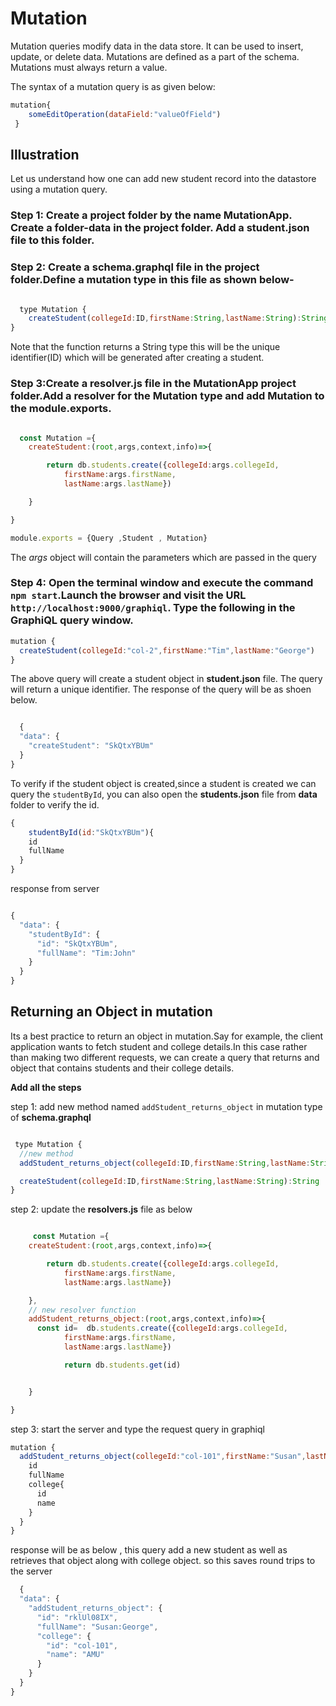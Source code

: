 
# Mutation

Mutation queries modify data in the data store. It can be used to insert, update, or delete data. 
Mutations are defined as a part of the schema. Mutations must always return a value.   

The syntax of a mutation query is as given below:

```javascript
mutation{
    someEditOperation(dataField:"valueOfField")
 }
```

## Illustration

Let us understand how one can add new student record into the datastore using a  mutation query.

### Step 1: Create a project folder by the name MutationApp. Create a folder-data in the project folder. Add a student.json file to this folder.

### Step 2: Create a **schema.graphql** file in the project folder.Define a mutation type in this file as shown below-

```javascript

  type Mutation {
    createStudent(collegeId:ID,firstName:String,lastName:String):String
}

```
Note that the function returns a String type this will be the unique identifier(ID) which will be generated after creating a student.

### Step 3:Create a resolver.js file in the MutationApp project folder.Add a resolver for the Mutation type and add Mutation to the module.exports.

```javascript

  const Mutation ={
    createStudent:(root,args,context,info)=>{

        return db.students.create({collegeId:args.collegeId,
            firstName:args.firstName,
            lastName:args.lastName})

    }

}

module.exports = {Query ,Student , Mutation}
```

The *args* object will contain the parameters which are passed in the query

### Step 4: Open the terminal window and execute the command `npm start`.Launch the browser and visit the URL `http://localhost:9000/graphiql`. Type the following in the GraphiQL query window. 

```javascript
mutation {
  createStudent(collegeId:"col-2",firstName:"Tim",lastName:"George")
}


```

The above query will create a student object in **student.json** file. The query will return a unique identifier. The response of the query will be as shoen below.

```javascript

  {
  "data": {
    "createStudent": "SkQtxYBUm"
  }
}

```

To verify if the student object is created,since a student is created we can query the `studentById`, you can also open the **students.json** file from **data** folder to verify the id.

```javascript
{
    studentById(id:"SkQtxYBUm"){
    id
    fullName
  }
}

```

response from server

```javascript

{
  "data": {
    "studentById": {
      "id": "SkQtxYBUm",
      "fullName": "Tim:John"
    }
  }
}


```

## Returning an Object in mutation

 Its a best practice to return an object in mutation.Say for example, the client application wants to fetch student and college details.In this case rather than making two different requests, we can create a query that returns and object that contains students and their college details.


**Add all the steps**

step 1: add new method  named `addStudent_returns_object` in mutation type of **schema.graphql**

```javascript

 type Mutation {
  //new method
  addStudent_returns_object(collegeId:ID,firstName:String,lastName:String):Student

  createStudent(collegeId:ID,firstName:String,lastName:String):String
}

```

step 2: update the **resolvers.js** file as below

```javascript

     const Mutation ={
    createStudent:(root,args,context,info)=>{

        return db.students.create({collegeId:args.collegeId,
            firstName:args.firstName,
            lastName:args.lastName})

    },
    // new resolver function
    addStudent_returns_object:(root,args,context,info)=>{
      const id=  db.students.create({collegeId:args.collegeId,
            firstName:args.firstName,
            lastName:args.lastName})

            return db.students.get(id)


    }

}


```

step 3: start the server and type the request query in graphiql

```javascript
mutation {
  addStudent_returns_object(collegeId:"col-101",firstName:"Susan",lastName:"George"){
    id
    fullName
    college{
      id
      name
    }
  }
}

```

response will be as below , this query add a new student as well as retrieves that object along with college object. so this saves round trips to the server

```javascript
  {
  "data": {
    "addStudent_returns_object": {
      "id": "rklUl08IX",
      "fullName": "Susan:George",
      "college": {
        "id": "col-101",
        "name": "AMU"
      }
    }
  }
}

```
